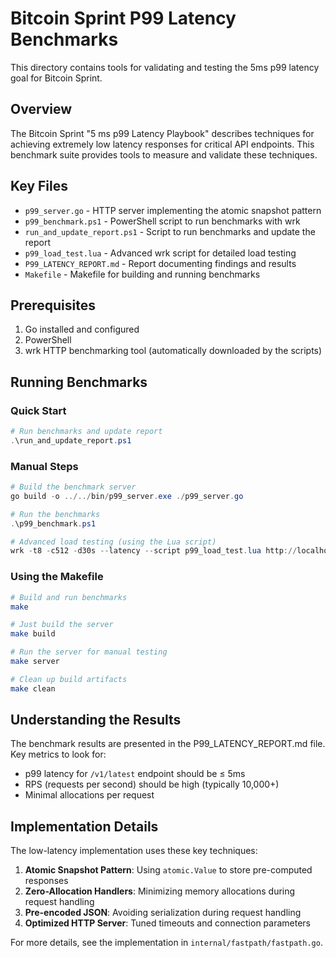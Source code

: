 # Bitcoin Sprint P99 Latency Benchmarks

This directory contains tools for validating and testing the 5ms p99 latency goal for Bitcoin Sprint.

## Overview

The Bitcoin Sprint "5 ms p99 Latency Playbook" describes techniques for achieving extremely low latency responses for critical API endpoints. This benchmark suite provides tools to measure and validate these techniques.

## Key Files

- `p99_server.go` - HTTP server implementing the atomic snapshot pattern
- `p99_benchmark.ps1` - PowerShell script to run benchmarks with wrk
- `run_and_update_report.ps1` - Script to run benchmarks and update the report
- `p99_load_test.lua` - Advanced wrk script for detailed load testing
- `P99_LATENCY_REPORT.md` - Report documenting findings and results
- `Makefile` - Makefile for building and running benchmarks

## Prerequisites

1. Go installed and configured
2. PowerShell
3. wrk HTTP benchmarking tool (automatically downloaded by the scripts)

## Running Benchmarks

### Quick Start

```powershell
# Run benchmarks and update report
.\run_and_update_report.ps1
```

### Manual Steps

```powershell
# Build the benchmark server
go build -o ../../bin/p99_server.exe ./p99_server.go

# Run the benchmarks
.\p99_benchmark.ps1

# Advanced load testing (using the Lua script)
wrk -t8 -c512 -d30s --latency --script p99_load_test.lua http://localhost:8765/
```

### Using the Makefile

```bash
# Build and run benchmarks
make

# Just build the server
make build

# Run the server for manual testing
make server

# Clean up build artifacts
make clean
```

## Understanding the Results

The benchmark results are presented in the P99_LATENCY_REPORT.md file. Key metrics to look for:

- p99 latency for `/v1/latest` endpoint should be ≤ 5ms
- RPS (requests per second) should be high (typically 10,000+)
- Minimal allocations per request

## Implementation Details

The low-latency implementation uses these key techniques:

1. **Atomic Snapshot Pattern**: Using `atomic.Value` to store pre-computed responses
2. **Zero-Allocation Handlers**: Minimizing memory allocations during request handling
3. **Pre-encoded JSON**: Avoiding serialization during request handling
4. **Optimized HTTP Server**: Tuned timeouts and connection parameters

For more details, see the implementation in `internal/fastpath/fastpath.go`.
